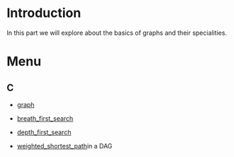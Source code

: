 # Introduction

In this part we will explore about the basics of graphs and their specialities.

# Menu

## C

- [graph](./C/graph)

- [breath_first_search](./C/breath_first_search)

- [depth_first_search](./C/depth_first_search)

- [weighted_shortest_path](./C/weighted_shortest_path)in a DAG

